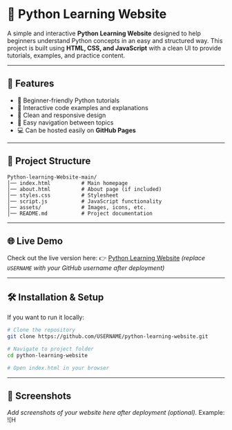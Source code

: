 # 🐍 Python Learning Website

A simple and interactive **Python Learning Website** designed to help beginners understand Python concepts in an easy and structured way.
This project is built using **HTML, CSS, and JavaScript** with a clean UI to provide tutorials, examples, and practice content.

---

## 🚀 Features

* 📖 Beginner-friendly Python tutorials
* 📝 Interactive code examples and explanations
* 🎨 Clean and responsive design
* 🔗 Easy navigation between topics
* 💻 Can be hosted easily on **GitHub Pages**

---

## 📂 Project Structure

```
Python-learning-Website-main/
│── index.html          # Main homepage
│── about.html          # About page (if included)
│── styles.css          # Stylesheet
│── script.js           # JavaScript functionality
│── assets/             # Images, icons, etc.
│── README.md           # Project documentation
```

---

## 🌐 Live Demo

Check out the live version here:
👉 [Python Learning Website](https://USERNAME.github.io/python-learning-website/)
*(replace `USERNAME` with your GitHub username after deployment)*

---

## 🛠️ Installation & Setup

If you want to run it locally:

```bash
# Clone the repository
git clone https://github.com/USERNAME/python-learning-website.git

# Navigate to project folder
cd python-learning-website

# Open index.html in your browser
```

---

## 📸 Screenshots

*Add screenshots of your website here after deployment (optional).*
Example:
!\[H
